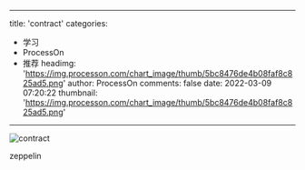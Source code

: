 
---
title: 'contract'
categories: 
 - 学习
 - ProcessOn
 - 推荐
headimg: 'https://img.processon.com/chart_image/thumb/5bc8476de4b08faf8c825ad5.png'
author: ProcessOn
comments: false
date: 2022-03-09 07:20:22
thumbnail: 'https://img.processon.com/chart_image/thumb/5bc8476de4b08faf8c825ad5.png'
---

<div>   
<img class="thumb" alt="contract" src="https://img.processon.com/chart_image/thumb/5bc8476de4b08faf8c825ad5.png" referrerpolicy="no-referrer">
<p>zeppelin</p>  
</div>
            